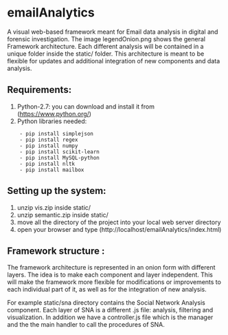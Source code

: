 # emailAnalytics

A visual web-based framework meant for Email data analysis in digital and forensic investigation.
The image legendOnion.png shows the general Framework architecture. Each different analysis will be contained in a unique folder inside the static/ folder. This architecture is meant to be flexible for updates and additional integration of new components and data analysis.

## Requirements:
1. Python-2.7: you can download and install it from (https://www.python.org/) 
2. Python libraries needed:
```
    - pip install simplejson 
    - pip install regex
    - pip install numpy
    - pip install scikit-learn
    - pip install MySQL-python
    - pip install nltk
    - pip install mailbox
```
    
## Setting up the system:
1. unzip vis.zip inside static/
2. unzip semantic.zip inside static/
3. move all the directory of the project into your local web server directory 
4. open your browser and type (http://localhost/emailAnalytics/index.html)

## Framework structure :
The framework architecture is represented in an onion form with different layers. The idea is to make each component and layer independent. This will make the framework more flexible for modifications or improvements to each individual part of it, as well as for the integration of new analysis. 

For example static/sna directory contains the Social Network Analysis component. Each layer of SNA is a different .js file: analysis, filtering and visualization. In addition we have a controller.js file which is the manager and the the main handler to call the procedures of SNA.
